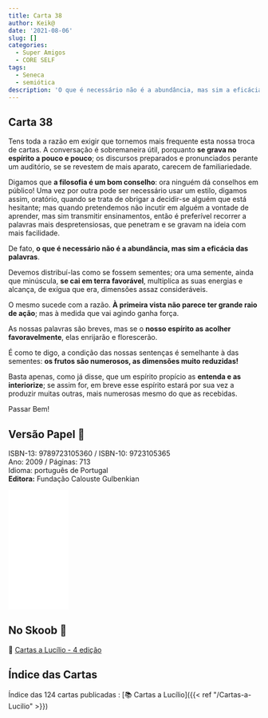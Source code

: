 ```yaml
---
title: Carta 38
author: Keik@
date: '2021-08-06'
slug: []
categories:
  - Super Amigos
  - CORE SELF
tags:
  - Seneca
  - semiótica
description: 'O que é necessário não é a abundância, mas sim a eficácia das palavras'
---
```

## Carta 38

Tens toda a razão em exigir que tornemos mais frequente esta nossa troca de cartas. A conversação é sobremaneira útil, porquanto **se grava no espírito a pouco e pouco**; os discursos preparados e pronunciados perante um auditório, se se revestem de mais aparato, carecem de familiariedade. 

Digamos que **a filosofia é um bom conselho**: ora ninguém dá conselhos em público! Uma vez por outra pode ser necessário usar um estilo, digamos assim, oratório, quando se trata de obrigar a decidir-se alguém que está hesitante; mas quando pretendemos não incutir em alguém a vontade de aprender, mas sim transmitir ensinamentos, então é preferível recorrer a palavras mais despretensiosas, que penetram e se gravam na ideia com mais facilidade. 

De fato, **o que é necessário não é a abundância, mas sim a eficácia das palavras**. 

Devemos distribuí-las como se fossem sementes; ora uma semente, ainda que minúscula, **se cai em terra favorável**, multiplica as suas energias e alcança, de exígua que era, dimensões assaz consideráveis. 

O mesmo sucede com a razão. **À primeira vista não parece ter grande raio de ação**; mas à medida que vai agindo ganha força. 

As nossas palavras são breves, mas se o **nosso espírito as acolher favoravelmente**, elas enrijarão e florescerão. 

É como te digo, a condição das nossas sentenças é semelhante à das sementes: **os frutos são numerosos, as dimensões muito reduzidas!** 

Basta apenas, como já disse, que um espírito propício as **entenda e as interiorize**; se assim for, em breve esse espírito estará por sua vez a produzir muitas outras, mais numerosas mesmo do que as recebidas.

Passar Bem!

## Versão Papel :book:

ISBN-13: 9789723105360 / ISBN-10: 9723105365  
Ano: 2009 / Páginas: 713  
Idioma: português de Portugal   
**Editora:** Fundação Calouste Gulbenkian

<iframe style="width:120px;height:240px;" marginwidth="0" marginheight="0" scrolling="no" frameborder="0" src="//ws-na.amazon-adsystem.com/widgets/q?ServiceVersion=20070822&OneJS=1&Operation=GetAdHtml&MarketPlace=BR&source=ac&ref=tf_til&ad_type=product_link&tracking_id=mundodekeika-20&marketplace=amazon&amp;region=BR&placement=9723105365&asins=9723105365&linkId=fb8dc16224bc0c2b7943ec769c5b5905&show_border=true&link_opens_in_new_window=true&price_color=333333&title_color=0066c0&bg_color=ffffff">
    </iframe>


## No Skoob :eagle:

:book: [Cartas a Lucílio - 4 edição](https://www.skoob.com.br/cartas-a-lucilio-37684ed41245.html)


## Índice das Cartas

Índice das 124 cartas publicadas : [📚 Cartas a Lucílio]({{< ref "/Cartas-a-Lucilio" >}})